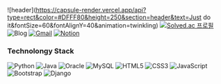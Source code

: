 ![header](https://capsule-render.vercel.app/api?type=rect&color=#DFFF80&height=250&section=header&text=Just do it&fontSize=60&fontAlignY=40&animation=twinkling)
[![Solved.ac
프로필](http://mazassumnida.wtf/api/mini/generate_badge?boj=5jeon9u)](https://solved.ac/5jeon9u)<br>
![Blog](https://img.shields.io/badge/Blog-181717?style=flat&logo=gitHub&logoColor=white) [![Gmail](https://img.shields.io/badge/Gmail-EA4335?style=flat&logo=Gmail&logoColor=white)](mailto:lhynjn9@gmail.com) [![Notion](https://img.shields.io/badge/Notion-000000?style=flat&logo=Notion&logoColor=white)](https://www.notion.so/Jules-HyeonJeong-Lee-a1fee7f1bc084418b332c188811c3675)

### Technolongy Stack
![Python](https://img.shields.io/badge/Python-3776AB?style=flat&logo=Python&logoColor=white) ![Java](https://img.shields.io/badge/Java-007396?style=flat&logo=Java&logoColor=white)  ![Oracle](https://img.shields.io/badge/Oracle-F80000?style=flat&logo=Oracle&logoColor=white) ![MySQL](https://img.shields.io/badge/MySQL-4479A1?style=flat&logo=MySQL&logoColor=white) ![HTML5](https://img.shields.io/badge/HTML-E34F26?style=flat&logo=HTML5&logoColor=white) ![CSS3](https://img.shields.io/badge/CSS-1572B6?style=flat&logo=CSS3&logoColor=white)
![JavaScript](https://img.shields.io/badge/JavaScript-F7DF1E?style=flat&logo=JavaScript&logoColor=white) ![Bootstrap](https://img.shields.io/badge/Bootstrap-7952B3?style=flat&logo=Bootstrap&logoColor=white) ![Django](https://img.shields.io/badge/Django-092E20?style=flat&logo=Django&logoColor=white)
